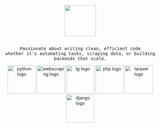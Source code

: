 
<div align="center">
  <img src="https://user-images.githubusercontent.com/74038190/212257468-1e9a91f1-b626-4baa-b15d-5c385dfa7ed2.gif" width="100" />
</div>
<p align="center">
<br><samp>
Passionate about writing clean, efficient code <br> whether it's automating tasks, scraping data, or building backends that scale.
<br></samp>
</p>

<div align="center">
  <span><img src="https://i.postimg.cc/sDJKtdvr/python.png" height="90" alt="python logo" /></span>
  <span><img src="https://i.postimg.cc/TY2n5yYz/websc.png" height="90" alt="webscraping logo" /></span>
  <span><img src="https://i.postimg.cc/TPmpyG8L/tgbots.png" height="90" alt="tg logo" /></span>
  <span><img src="https://i.postimg.cc/ZntVhJ8T/php2.png" height="90" alt="php logo" /></span>
  <span><img src="https://i.postimg.cc/BbRs3Lhj/laravel.png" height="90" alt="laravel logo" /></span>
  <span><img src="https://i.postimg.cc/tTZpMN5K/django.png" height="90" alt="django logo" /></span>
</div>

